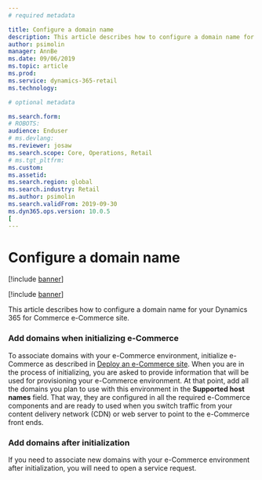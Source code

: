 ```yaml
---
# required metadata

title: Configure a domain name
description: This article describes how to configure a domain name for your Dynamics 365 e-Commerce site. 
author: psimolin
manager: AnnBe
ms.date: 09/06/2019
ms.topic: article
ms.prod: 
ms.service: dynamics-365-retail
ms.technology: 

# optional metadata

ms.search.form: 
# ROBOTS: 
audience: Enduser
# ms.devlang: 
ms.reviewer: josaw
ms.search.scope: Core, Operations, Retail
# ms.tgt_pltfrm: 
ms.custom: 
ms.assetid: 
ms.search.region: global
ms.search.industry: Retail
ms.author: psimolin
ms.search.validFrom: 2019-09-30
ms.dyn365.ops.version: 10.0.5
[
---
```


# Configure a domain name

[!include [banner](includes/banner.md)]

[!include [banner](includes/preview-banner.md)]

This article describes how to configure a domain name for your Dynamics 365 for Commerce e-Commerce site. 

### Add domains when initializing e-Commerce

To associate domains with your e-Commerce environment, initialize e-Commerce as described in [Deploy an e-Commerce site](deploy-e-commerce-site.md). When you are in the process of initializing, you are asked to provide information that will be used for provisioning your e-Commerce environment. At that point, add all the domains you plan to use with this environment in the **Supported host names** field. That way, they are configured in all the required e-Commerce components and are ready to used when you switch traffic from your content delivery network (CDN) or web server to point to the e-Commerce front ends.

### Add domains after initialization

If you need to associate new domains with your e-Commerce environment after initialization, you will need to open a service request.
